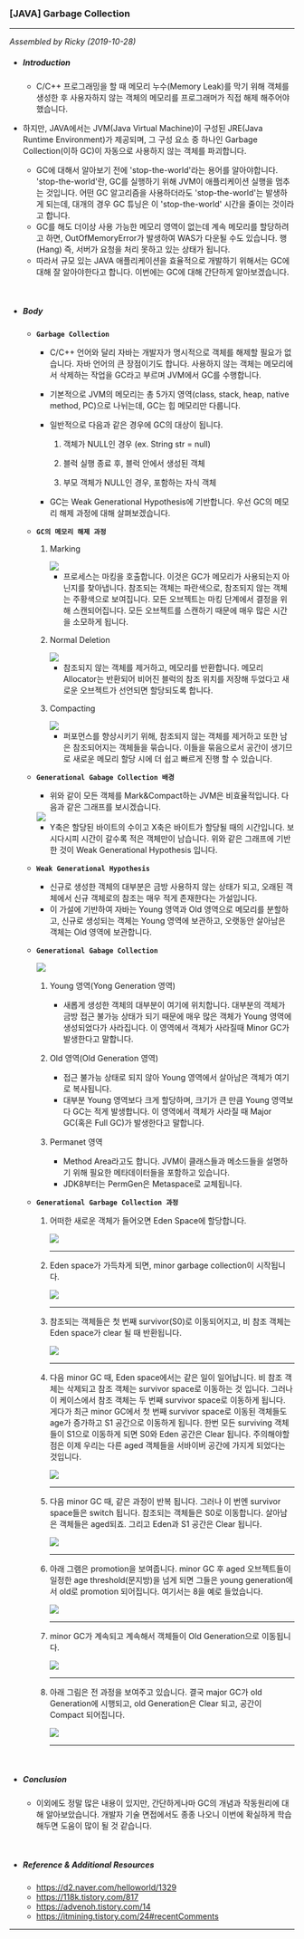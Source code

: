 ### [JAVA] Garbage Collection

---

*Assembled by Ricky (2019-10-28)*

- #####  Introduction

  - C/C++ 프로그래밍을 할 때 메모리 누수(Memory Leak)를 막기 위해 객체를 생성한 후 사용자하지 않는 객체의 메모리를 프로그래머가 직접 해제 해주어야 했습니다. 
- 하지만, JAVA에서는 JVM(Java Virtual Machine)이 구성된 JRE(Java Runtime Environment)가 제공되며, 그 구성 요소 중 하나인 Garbage Collection(이하 GC)이 자동으로 사용하지 않는 객체를 파괴합니다.
  - GC에 대해서 알아보기 전에 'stop-the-world'라는 용어를 알아야합니다. 'stop-the-world'란, GC를 실행하기 위해 JVM이 애플리케이션 실행을 멈추는 것입니다. 어떤 GC 알고리즘을 사용하더라도 'stop-the-world'는 발생하게 되는데, 대개의 경우 GC 튜닝은 이 'stop-the-world' 시간을 줄이는 것이라고 합니다.
  - GC를 해도 더이상 사용 가능한 메모리 영역이 없는데 계속 메모리를 할당하려고 하면, OutOfMemoryError가 발생하여 WAS가 다운될 수도 있습니다. 행(Hang) 즉, 서버가 요청을 처리 못하고 있는 상태가 됩니다.
  - 따라서 규모 있는 JAVA 애플리케이션을 효율적으로 개발하기 위해서는 GC에 대해 잘 알아야한다고 합니다. 이번에는 GC에 대해 간단하게 알아보겠습니다.

<br>

- ##### Body

  - **```Garbage Collection```**

    - C/C++ 언어와 달리 자바는 개발자가 명시적으로 객체를 해제할 필요가 없습니다. 자바 언어의 큰 장점이기도 합니다. 사용하지 않는 객체는 메모리에서 삭제하는 작업을 GC라고 부르며 JVM에서 GC를 수행합니다. 
  
    - 기본적으로 JVM의 메모리는 총 5가지 영역(class, stack, heap, native method, PC)으로 나뉘는데, GC는 힙 메모리만 다룹니다. 
  
    - 일반적으로 다음과 같은 경우에  GC의 대상이 됩니다.
      1. 객체가 NULL인 경우 (ex. String str = null)
  
      2. 블럭 실행 종료 후, 블럭 안에서 생성된 객체
  
      3. 부모 객체가 NULL인 경우, 포함하는 자식 객체
  
    - GC는 Weak Generational Hypothesis에 기반합니다. 우선 GC의 메모리 해제 과정에 대해 살펴보겠습니다.
  
  - **```GC의 메모리 해제 과정```**
  
    1. Marking 
  
       <img src="./resources/java-gc-001.png">
  
       - 프로세스는 마킹을 호출합니다. 이것은 GC가 메모리가 사용되는지 아닌지를 찾아냅니다. 참조되는 객체는 파란색으로, 참조되지 않는 객체는 주황색으로 보여집니다. 모든 오브젝트는 마킹 단계에서 결정을 위해 스캔되어집니다. 모든 오브젝트를 스캔하기 때문에 매우 많은 시간을 소모하게 됩니다.
  
    2. Normal Deletion
  
       <img src="./resources/java-gc-002.png">
  
       - 참조되지 않는 객체를 제거하고, 메모리를 반환합니다. 메모리 Allocator는 반환되어 비어진 블럭의 참조 위치를 저장해 두었다고 새로운 오브젝트가 선언되면 할당되도록 합니다.
  
    3. Compacting
  
       <img src="./resources/java-gc-003.png">
  
       - 퍼포먼스를 향상시키기 위해, 참조되지 않는 객체를 제거하고 또한 남은 참조되어지는 객체들을 묶습니다. 이들을 묶음으로서 공간이 생기므로 새로운 메모리 할당 시에 더 쉽고 빠르게 진행 할 수 있습니다.
  
  - **```Generational Gabage Collection 배경```**
  
    - 위와 같이 모든 객체를 Mark&Compact하는 JVM은 비효율적입니다. 다음과 같은 그래프를 보시겠습니다.
  
    <img src="./resources/java-gc-004.png">
  
    - Y축은 할당된 바이트의 수이고 X축은 바이트가 할당될 때의 시간입니다. 보시다시피 시간이 갈수록 적은 객체만이 남습니다. 위와 같은 그래프에 기반한 것이 Weak Generational Hypothesis 입니다.
  
  - **```Weak Generational Hypothesis```**
  
    - 신규로 생성한 객체의 대부분은 금방 사용하지 않는 상태가 되고, 오래된 객체에서 신규 객체로의 참조는 매우 적게 존재한다는 가설입니다.  
    - 이 가설에 기반하여 자바는 Young 영역과 Old 영역으로 메모리를 분할하고, 신규로 생성되는 객체는 Young 영역에 보관하고, 오랫동안 살아남은 객체는 Old 영역에 보관합니다.
  
  - **```Generational Gabage Collection```**
  
    <img src="./resources/java-gc-006.png">
  
    1. Young 영역(Yong Generation 영역)
       - 새롭게 생성한 객체의 대부분이 여기에 위치합니다. 대부분의 객체가 금방 접근 불가능 상태가 되기 때문에 매우 많은 객체가 Young 영역에 생성되었다가 사라집니다. 이 영역에서 객체가 사라질때 Minor GC가 발생한다고 말합니다.
  
    2. Old 영역(Old Generation 영역)
       - 접근 불가능 상태로 되지 않아 Young 영역에서 살아남은 객체가 여기로 복사됩니다. 
       - 대부분 Young 영역보다 크게 할당하며, 크기가 큰 만큼 Young 영역보다 GC는 적게 발생합니다. 이 영역에서 객체가 사라질 때 Major GC(혹은 Full GC)가 발생한다고 말합니다.
  
    3. Permanet 영역
       - Method Area라고도 합니다. JVM이 클래스들과 메소드들을 설명하기 위해 필요한 메타데이터들을 포함하고 있습니다.  
       - JDK8부터는 PermGen은 Metaspace로 교체됩니다.
  
  - **```Generational Garbage Collection 과정```**
  
    1. 어떠한 새로운 객체가 들어오면 Eden Space에 할당합니다. 
  
       <img src="./resources/java-gc-007.png">
  
       ---
  
       
  
    2. Eden space가 가득차게 되면, minor garbage collection이 시작됩니다.
  
       <img src="./resources/java-gc-008.png">
  
       ---
  
    3. 참조되는 객체들은 첫 번째 survivor(S0)로 이동되어지고, 비 참조 객체는 Eden space가 clear 될 때 반환됩니다.
  
       <img src="./resources/java-gc-009.png">
  
       ---
  
    4. 다음 minor GC 때, Eden space에서는 같은 일이 일어납니다. 비 참조 객체는 삭제되고 참조 객체는 survivor space로 이동하는 것 입니다. 그러나 이 케이스에서 참조 객체는 두 번째 survivor space로 이동하게 됩니다. 게다가 최근 minor GC에서 첫 번째 survivor space로 이동된 객체들도 age가 증가하고 S1 공간으로 이동하게 됩니다. 한번 모든 surviving 객체들이 S1으로 이동하게 되면 S0와 Eden 공간은 Clear 됩니다. 주의해야할 점은 이제 우리는 다른 aged 객체들을 서바이버 공간에 가지게 되었다는 것입니다.
  
       <img src="./resources/java-gc-010.png">
  
       ---
  
    5. 다음 minor GC 때, 같은 과정이 반복 됩니다. 그러나 이 번엔 survivor space들은 switch 됩니다. 참조되는 객체들은 S0로 이동합니다. 살아남은 객체들은 aged되죠. 그리고 Eden과 S1 공간은 Clear 됩니다.
  
       <img src="./resources/java-gc-011.png">
  
       ---
  
    6. 아래 그램은 promotion을 보여줍니다. minor GC 후 aged 오브젝트들이 일정한 age threshold(문지방)을 넘게 되면 그들은 young generation에서 old로 promotion 되어집니다. 여기서는 8을 예로 들었습니다.
  
       <img src="./resources/java-gc-012.png">
  
       ---
  
    7. minor GC가 계속되고 계속해서 객체들이 Old Generation으로 이동됩니다.
  
       <img src="./resources/java-gc-013.png">
  
       ---
  
    8. 아래 그림은 전 과정을 보여주고 있습니다. 결국 major GC가 old Generation에 시행되고, old Generation은 Clear 되고, 공간이 Compact 되어집니다.
  
       <img src="./resources/java-gc-014.png">
    
       ---

<br>

- ##### Conclusion

  - 이외에도 정말 많은 내용이 있지만, 간단하게나마 GC의 개념과 작동원리에 대해 알아보았습니다. 개발자 기술 면접에서도 종종 나오니 이번에 확실하게 학습해두면 도움이 많이 될 것 같습니다.

<br>

- ##### Reference & Additional Resources

  - https://d2.naver.com/helloworld/1329 
  - https://118k.tistory.com/817
  - https://advenoh.tistory.com/14 
  - https://itmining.tistory.com/24#recentComments 

---






